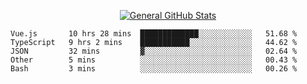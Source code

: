 <p align="center">
  <a href="https://github.com/AndyDevv">
    <img src="https://github-readme-stats.vercel.app/api?username=AndyDevv&custom_title=General%20GitHub%20Stats&theme=aura_dark" alt="General GitHub Stats">
  </a>
</p>

<!--START_SECTION:waka-->
```text
Vue.js       10 hrs 28 mins  █████████████░░░░░░░░░░░░   51.68 % 
TypeScript   9 hrs 2 mins    ███████████░░░░░░░░░░░░░░   44.62 % 
JSON         32 mins         ▓░░░░░░░░░░░░░░░░░░░░░░░░   02.64 % 
Other        5 mins          ░░░░░░░░░░░░░░░░░░░░░░░░░   00.43 % 
Bash         3 mins          ░░░░░░░░░░░░░░░░░░░░░░░░░   00.26 % 
```
<!--END_SECTION:waka-->
